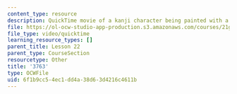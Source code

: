 ```yaml
---
content_type: resource
description: QuickTime movie of a kanji character being painted with a brush.
file: https://ol-ocw-studio-app-production.s3.amazonaws.com/courses/21g-504-japanese-iv-spring-2009/6f1b9cc54ec1dd4a38d63d4216c4611b_3763.mov
file_type: video/quicktime
learning_resource_types: []
parent_title: Lesson 22
parent_type: CourseSection
resourcetype: Other
title: '3763'
type: OCWFile
uid: 6f1b9cc5-4ec1-dd4a-38d6-3d4216c4611b
---
```

